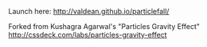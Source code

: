 Launch here: http://valdean.github.io/particlefall/

Forked from Kushagra Agarwal's "Particles Gravity Effect" http://cssdeck.com/labs/particles-gravity-effect

